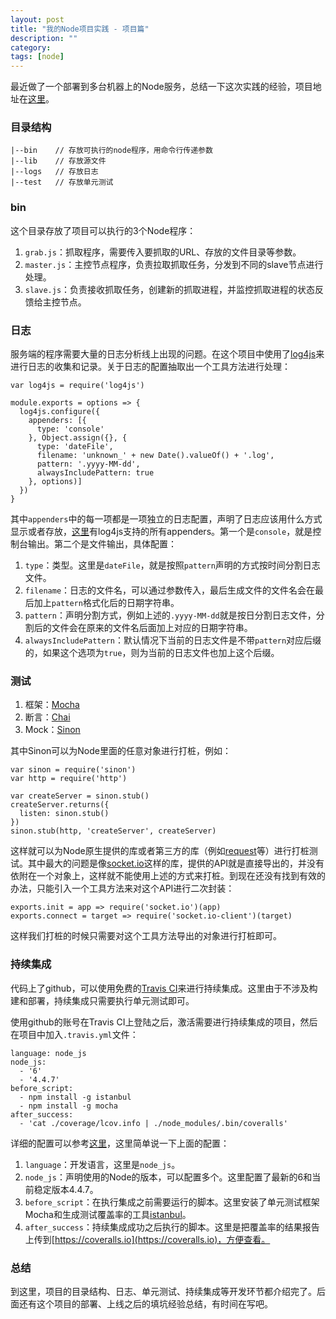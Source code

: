 ```yaml
---
layout: post
title: "我的Node项目实践 - 项目篇"
description: ""
category: 
tags: [node]
---
```


最近做了一个部署到多台机器上的Node服务，总结一下这次实践的经验，项目地址在[这里](https://github.com/dafeizizhu/live-grab)。

### 目录结构

    |--bin    // 存放可执行的node程序，用命令行传递参数
    |--lib    // 存放源文件
    |--logs   // 存放日志
    |--test   // 存放单元测试

### bin

这个目录存放了项目可以执行的3个Node程序：

1. `grab.js`：抓取程序，需要传入要抓取的URL、存放的文件目录等参数。
2. `master.js`：主控节点程序，负责拉取抓取任务，分发到不同的slave节点进行处理。
3. `slave.js`：负责接收抓取任务，创建新的抓取进程，并监控抓取进程的状态反馈给主控节点。

### 日志

服务端的程序需要大量的日志分析线上出现的问题。在这个项目中使用了[log4js](https://github.com/nomiddlename/log4js-node)来进行日志的收集和记录。关于日志的配置抽取出一个工具方法进行处理：

    var log4js = require('log4js')

    module.exports = options => {
      log4js.configure({
        appenders: [{
          type: 'console'
        }, Object.assign({}, {
          type: 'dateFile',
          filename: 'unknown_' + new Date().valueOf() + '.log',
          pattern: '.yyyy-MM-dd',
          alwaysIncludePattern: true
        }, options)]
      })
    }

其中`appenders`中的每一项都是一项独立的日志配置，声明了日志应该用什么方式显示或者存放，[这里](https://github.com/nomiddlename/log4js-node/wiki/Appenders)有log4js支持的所有appenders。第一个是`console`，就是控制台输出。第二个是文件输出，具体配置：

1. `type`：类型。这里是`dateFile`，就是按照`pattern`声明的方式按时间分割日志文件。
2. `filename`：日志的文件名，可以通过参数传入，最后生成文件的文件名会在最后加上`pattern`格式化后的日期字符串。
3. `pattern`：声明分割方式，例如上述的`.yyyy-MM-dd`就是按日分割日志文件，分割后的文件会在原来的文件名后面加上对应的日期字符串。
4. `alwaysIncludePattern`：默认情况下当前的日志文件是不带`pattern`对应后缀的，如果这个选项为`true`，则为当前的日志文件也加上这个后缀。

### 测试

1. 框架：[Mocha](https://mochajs.org/)
2. 断言：[Chai](http://chaijs.com/)
3. Mock：[Sinon](http://sinonjs.org/)

其中Sinon可以为Node里面的任意对象进行打桩，例如：

    var sinon = require('sinon')
    var http = require('http')

    var createServer = sinon.stub()
    createServer.returns({
      listen: sinon.stub()
    })
    sinon.stub(http, 'createServer', createServer)

这样就可以为Node原生提供的库或者第三方的库（例如[request](https://github.com/request/request)等）进行打桩测试。其中最大的问题是像[socket.io](http://socket.io/)这样的库，提供的API就是直接导出的，并没有依附在一个对象上，这样就不能使用上述的方式来打桩。到现在还没有找到有效的办法，只能引入一个工具方法来对这个API进行二次封装：

    exports.init = app => require('socket.io')(app)
    exports.connect = target => require('socket.io-client')(target)

这样我们打桩的时候只需要对这个工具方法导出的对象进行打桩即可。

### 持续集成

代码上了github，可以使用免费的[Travis CI](https://travis-ci.org/)来进行持续集成。这里由于不涉及构建和部署，持续集成只需要执行单元测试即可。

使用github的账号在Travis CI上登陆之后，激活需要进行持续集成的项目，然后在项目中加入`.travis.yml`文件：

    language: node_js
    node_js:
      - '6'
      - '4.4.7'
    before_script:
      - npm install -g istanbul
      - npm install -g mocha
    after_success:
      - 'cat ./coverage/lcov.info | ./node_modules/.bin/coveralls'

详细的配置可以参考[这里](https://docs.travis-ci.com/user/getting-started/)，这里简单说一下上面的配置：

1. `language`：开发语言，这里是`node_js`。
2. `node_js`：声明使用的Node的版本，可以配置多个。这里配置了最新的6和当前稳定版本4.4.7。
3. `before_script`：在执行集成之前需要运行的脚本。这里安装了单元测试框架Mocha和生成测试覆盖率的工具[istanbul](https://github.com/gotwarlost/istanbul)。
4. `after_success`：持续集成成功之后执行的脚本。这里是把覆盖率的结果报告上传到[https://coveralls.io](https://coveralls.io)，方便查看。

### 总结

到这里，项目的目录结构、日志、单元测试、持续集成等开发环节都介绍完了。后面还有这个项目的部署、上线之后的填坑经验总结，有时间在写吧。

